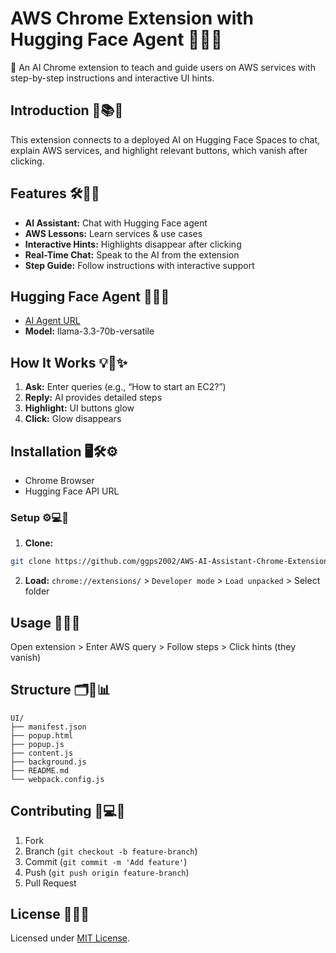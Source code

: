 # AWS Chrome Extension with Hugging Face Agent 🚀💡✨

🌟 An AI Chrome extension to teach and guide users on AWS services with step-by-step instructions and interactive UI hints.

## Introduction 💬📚✨
This extension connects to a deployed AI on Hugging Face Spaces to chat, explain AWS services, and highlight relevant buttons, which vanish after clicking.

## Features 🛠️🤖🚀
- **AI Assistant:** Chat with Hugging Face agent  
- **AWS Lessons:** Learn services & use cases  
- **Interactive Hints:** Highlights disappear after clicking  
- **Real-Time Chat:** Speak to the AI from the extension  
- **Step Guide:** Follow instructions with interactive support  

## Hugging Face Agent 🤖🌐💡
- [AI Agent URL](https://pradipto2002-aws-assistant.hf.space/process)  
- **Model:** llama-3.3-70b-versatile 

## How It Works 💡💬✨
1. **Ask:** Enter queries (e.g., “How to start an EC2?”)  
2. **Reply:** AI provides detailed steps  
3. **Highlight:** UI buttons glow  
4. **Click:** Glow disappears  

## Installation 🖥️🛠️⚙️
- Chrome Browser  
- Hugging Face API URL  

### Setup ⚙️💻📂
1. **Clone:**  
```bash
git clone https://github.com/ggps2002/AWS-AI-Assistant-Chrome-Extension.git
```
2. **Load:** `chrome://extensions/` > `Developer mode` > `Load unpacked` > Select folder   

## Usage 🚀💬🔑
Open extension > Enter AWS query > Follow steps > Click hints (they vanish)

## Structure 🗂️📁📊
```
UI/
├── manifest.json
├── popup.html
├── popup.js
├── content.js
├── background.js
├── README.md
└── webpack.config.js
```

## Contributing 💪💻🌟
1. Fork  
2. Branch (`git checkout -b feature-branch`)  
3. Commit (`git commit -m 'Add feature'`)  
4. Push (`git push origin feature-branch`)  
5. Pull Request  

## License 📜💼✅
Licensed under [MIT License](LICENSE).

